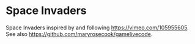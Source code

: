 # Space Invaders

Space Invaders inspired by and following https://vimeo.com/105955605.
See also https://github.com/maryrosecook/gamelivecode.
